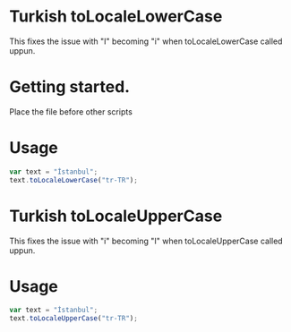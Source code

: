 # Turkish toLocaleLowerCase

This fixes the issue with "I" becoming "i" when toLocaleLowerCase called uppun.

# Getting started.

Place the file before other scripts

# Usage
```js
var text = "İstanbul";
text.toLocaleLowerCase("tr-TR");
```
# Turkish toLocaleUpperCase

This fixes the issue with "i" becoming "I" when toLocaleUpperCase called uppun.

# Usage
```js
var text = "İstanbul";
text.toLocaleUpperCase("tr-TR");
```
